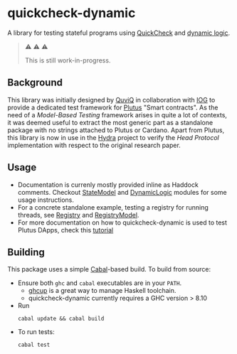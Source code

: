 # quickcheck-dynamic

A library for testing stateful programs using [QuickCheck](https://hackage.haskell.org/package/QuickCheck) and [dynamic logic](https://en.wikipedia.org/wiki/Dynamic_logic_(modal_logic)).

> :warning: :warning: :warning:
>
> This is still work-in-progress.

## Background

This library was initially designed by [QuviQ](http://www.quviq.com/) in collaboration with
[IOG](https://iohk.io/) to provide a dedicated test framework for [Plutus](https://docs.cardano.org/plutus/learn-about-plutus) "Smart
contracts". As the need of a _Model-Based Testing_ framework arises in
quite a lot of contexts, it was deemed useful to extract the most
generic part as a standalone package with no strings attached to
Plutus or Cardano. Apart from Plutus, this library is now in use in
the [Hydra](https://github.com/input-output-hk/hydra-poc) project to
verify the _Head Protocol_ implementation with respect to the original
research paper.

## Usage

* Documentation is currenly mostly provided inline as Haddock
  comments. Checkout [StateModel](src/Test/QuickCheck/StateModel.hs)
  and [DynamicLogic](src/Test/QuickCheck/DynamicLogic.hs) modules for
  some usage instructions.
* For a concrete standalone example, testing a registry for running
  threads, see [Registry](test/Spec/DynamicLogic/Registry.hs) and
  [RegistryModel](test/Spec/DynamicLogic/RegistryModel.hs).
* For more documentation on how to quickcheck-dynamic is used to test
  Plutus DApps, check this
  [tutorial](https://plutus-apps.readthedocs.io/en/latest/plutus/tutorials/contract-models.html)

## Building

This package uses a simple [Cabal](https://www.haskell.org/cabal/)-based build. To build from source:

* Ensure both `ghc` and `cabal` executables are in your `PATH`.
  * [ghcup](https://www.haskell.org/ghcup/) is a great way to manage Haskell toolchain.
  * quickcheck-dynamic currently requires a GHC version > 8.10
* Run
  ```
  cabal update && cabal build
  ```
* To run tests:
  ```
  cabal test
  ```
